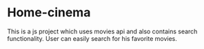 # Home-cinema
This is a js project which uses movies api and also contains search functionality. User can easily search for his favorite movies. 
